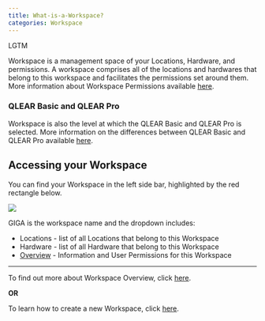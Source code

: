 ```yaml
---
title: What-is-a-Workspace?
categories: Workspace
---
```

LGTM

Workspace is a management space of your Locations, Hardware, and permissions. A workspace comprises all of the locations and hardwares that belong to this workspace and facilitates the permissions set around them. More information about Workspace Permissions available [here](/Workspace-User-Permission).

### QLEAR Basic and QLEAR Pro

Workspace is also the level at which the QLEAR Basic and QLEAR Pro is selected. More information on the differences between QLEAR Basic and QLEAR Pro available [here](/Basic-vs.-Pro).

## Accessing your Workspace

You can find your Workspace in the left side bar, highlighted by the red rectangle below. 

![](https://cloud.githubusercontent.com/assets/26155270/23688895/19bc34c6-03f2-11e7-80da-3c4e5a4932ad.jpg)

GIGA is the workspace name and the dropdown includes:

- Locations - list of all Locations that belong to this Workspace
- Hardware - list of all Hardware that belong to this Workspace
- [Overview](/Workspace-Overview) - Information and User Permissions for this Workspace

----------

To find out more about Workspace Overview, click [here](/Workspace-Overview).  

**OR**
  
To learn how to create a new Workspace, click [here](/Create-a-Workspace).

